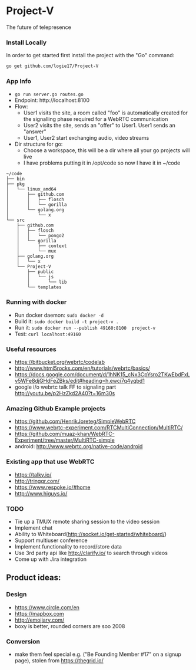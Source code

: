 Project-V
=========

The future of telepresence
### Install Locally

In order to get started first install the project with the "Go" command:

```bash
go get github.com/logie17/Project-V
```

### App Info
* `go run server.go routes.go`
* Endpoint: http://localhost:8100
* Flow:
  -  User1 visits the site, a room called "foo"
     is automatically created for the signalling
     phase required for a WebRTC communication
  -  User2 visits the site, sends an "offer" to
     User1. User1 sends an "answer"
  -  User1, User2 start exchanging audio, video streams
* Dir structure for go:
  - Choose a workspace, this will be a dir where all your go projects will live
  - I have problems putting it in /opt/code so now I have it in ~/code
```
~/code
├── bin
├── pkg
│   └── linux_amd64
│       ├── github.com
│       │   ├── flosch
│       │   └── gorilla
│       └── golang.org
│           └── x
└── src
    ├── github.com
    │   ├── flosch
    │   │   └── pongo2
    │   └── gorilla
    │       ├── context
    │       └── mux
    ├── golang.org
    │   └── x
    └── Project-V
        ├── public
        │   └── js
        │       └── lib
        └── templates
```

### Running with docker
*	Run docker daemon: `sudo docker -d`
* Build it: `sudo docker build -t project-v .`
* Run it: `sudo docker run --publish 49160:8100  project-v`
* Test: `curl localhost:49160`

### Useful resources
* https://bitbucket.org/webrtc/codelab
* http://www.html5rocks.com/en/tutorials/webrtc/basics/
* https://docs.google.com/document/d/1hNK15_cNx3CpYsro2TKwEbdFxLv5WFe8djGHdFeZBks/edit#heading=h.ewci7q4yqbd1
* google i/o webrtc talk FF to signaling part http://youtu.be/p2HzZkd2A40?t=16m30s

### Amazing Github Example projects
* https://github.com/HenrikJoreteg/SimpleWebRTC
* https://www.webrtc-experiment.com/RTCMultiConnection/MultiRTC/
* https://github.com/muaz-khan/WebRTC-Experiment/tree/master/MultiRTC-simple
* android: http://www.webrtc.org/native-code/android

### Existing app that use WebRTC
* https://talky.io/
* http://tringgr.com/
* https://www.respoke.io/#home
* http://www.higuys.io/

### TODO
* Tie up a TMUX remote sharing session to the video session
* Implement chat
* Ability to Whiteboard(http://socket.io/get-started/whiteboard/)
* Support multiuser conference
* Implement functionality to record/store data
* Use 3rd party api like http://clarify.io/ to search through videos
* Come up with Jira integration

## Product ideas:

### Design
* https://www.circle.com/en
* https://mapbox.com
* http://emojiary.com/
* boxy is better, rounded corners are soo 2008

### Conversion
* make them feel special e.g. ("Be Founding Member #17" on a signup page), stolen from https://thegrid.io/

